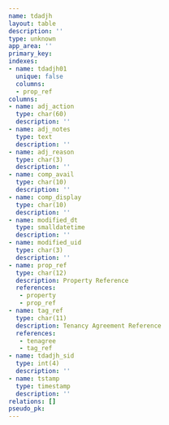 ```yaml
---
name: tdadjh
layout: table
description: ''
type: unknown
app_area: ''
primary_key: 
indexes:
- name: tdadjh01
  unique: false
  columns:
  - prop_ref
columns:
- name: adj_action
  type: char(60)
  description: ''
- name: adj_notes
  type: text
  description: ''
- name: adj_reason
  type: char(3)
  description: ''
- name: comp_avail
  type: char(10)
  description: ''
- name: comp_display
  type: char(10)
  description: ''
- name: modified_dt
  type: smalldatetime
  description: ''
- name: modified_uid
  type: char(3)
  description: ''
- name: prop_ref
  type: char(12)
  description: Property Reference
  references:
   - property
   - prop_ref
- name: tag_ref
  type: char(11)
  description: Tenancy Agreement Reference
  references:
   - tenagree
   - tag_ref
- name: tdadjh_sid
  type: int(4)
  description: ''
- name: tstamp
  type: timestamp
  description: ''
relations: []
pseudo_pk: 
---
```


